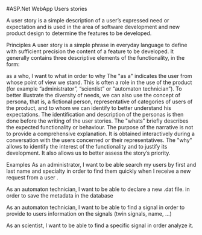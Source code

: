 #ASP.Net WebApp Users stories

A user story is a simple description of a user’s expressed need or expectation and is used in the area of software development and new product design to determine the features to be developed.

Principles
A user story is a simple phrase in everyday language to define with sufficient precision the content of a feature to be developed. It generally contains three descriptive elements of the functionality, in the form:

as a who, I want to what in order to why
The "as a" indicates the user from whose point of view we stand. This is often a role in the use of the product (for example “administrator”, “scientist” or “automaton technician”). To better illustrate the diversity of needs, we can also use the concept of persona, that is, a fictional person, representative of categories of users of the product, and to whom we can identify to better understand his expectations. The identification and description of the personas is then done before the writing of the user stories.
The "whats" briefly describes the expected functionality or behaviour. The purpose of the narrative is not to provide a comprehensive explanation. It is obtained interactively during a conversation with the users concerned or their representatives.
The "why" allows to identify the interest of the functionality and to justify its development. It also allows us to better assess the story’s priority.




Examples
As an administrator,
I want to be able search my users by first and last name and specialty in order to find them quickly when I receive a new request from a user .

As an automaton technician,
I want to be able to declare a new .dat file. in order to save the metadata in the database

As an automaton technician,
I want to be able to find a signal in order to provide to users information on the signals (twin signals, name, ...)

As an scientist,
I want to be able to find a specific signal in order analyze it.
